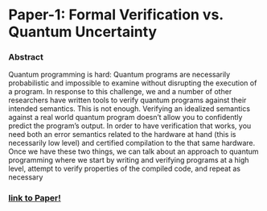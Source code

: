 # Paper-1: Formal Verification vs. Quantum Uncertainty

### Abstract
Quantum programming is hard: Quantum programs are necessarily probabilistic and impossible to
examine without disrupting the execution of a program. In response to this challenge, we and a
number of other researchers have written tools to verify quantum programs against their intended
semantics. This is not enough. Verifying an idealized semantics against a real world quantum
program doesn’t allow you to confidently predict the program’s output. In order to have verification
that works, you need both an error semantics related to the hardware at hand (this is necessarily
low level) and certified compilation to the that same hardware. Once we have these two things,
we can talk about an approach to quantum programming where we start by writing and verifying
programs at a high level, attempt to verify properties of the compiled code, and repeat as necessary

### [link to Paper!](https://drops.dagstuhl.de/opus/volltexte/2019/10555/pdf/LIPIcs-SNAPL-2019-12.pdf)
